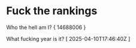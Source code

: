 # Fuck the rankings

Who the hell am I?
{ 14688006 }

What fucking year is it?
[ 2025-04-10T17:46:40Z ]
